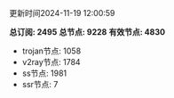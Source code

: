 更新时间2024-11-19 12:00:59

**总订阅: 2495**
**总节点: 9228**
**有效节点: 4830**
- trojan节点: 1058
- v2ray节点: 1784
- ss节点: 1981
- ssr节点: 7
